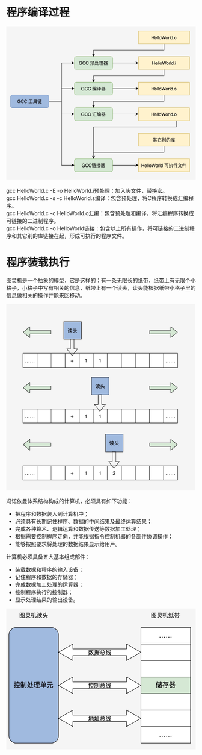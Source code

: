 # 程序编译过程  

![](../res/程序编译过程.png)  

gcc HelloWorld.c -E -o HelloWorld.i预处理：加⼊头⽂件，替换宏。  
gcc HelloWorld.c -s -c HelloWorld.s编译：包含预处理，将C程序转换成汇编程序。  
gcc HelloWorld.c -c HelloWorld.o汇编：包含预处理和编译，将汇编程序转换成可链接的⼆进制程序。  
gcc HelloWorld.c -o HelloWorld链接：包含以上所有操作，将可链接的⼆进制程序和其它别的库链接在起，形成可执⾏的程序⽂件。  

# 程序装载执⾏  

图灵机是⼀个抽象的模型，它是这样的：有⼀条⽆限⻓的纸带，纸带上有⽆限个⼩格⼦，⼩格⼦中写有相关的信息，纸带上有⼀个读头，读头能根据纸带⼩格⼦⾥的信息做相关的操作并能来回移动。  

![](../res/图灵机器_1+1=2.png)  

冯诺依曼体系结构构成的计算机，必须具有如下功能：  

- 把程序和数据装⼊到计算机中；  
- 必须具有⻓期记住程序、数据的中间结果及最终运算结果；  
- 完成各种算术、逻辑运算和数据传送等数据加⼯处理；  
- 根据需要控制程序⾛向，并能根据指令控制机器的各部件协调操作；  
- 能够按照要求将处理的数据结果显⽰给⽤⼾。  

计算机必须具备五⼤基本组成部件：  

- 装载数据和程序的输⼊设备；  
- 记住程序和数据的存储器；  
- 完成数据加⼯处理的运算器；  
- 控制程序执⾏的控制器；  
- 显⽰处理结果的输出设备。  

![](../res/图灵机.png)  